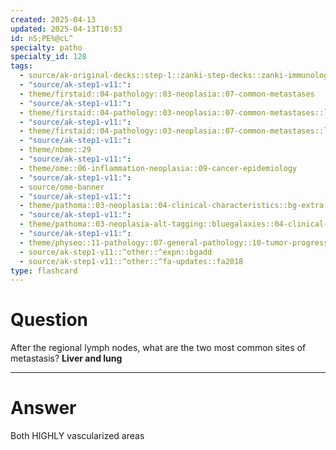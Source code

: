 ```yaml
---
created: 2025-04-13
updated: 2025-04-13T10:53
id: nS;PE%@cL^
specialty: patho
specialty_id: 128
tags:
  - source/ak-original-decks::step-1::zanki-step-decks::zanki-immunology-+-general-pathology::pathoma-chapter-3-(neoplasia)
  - "source/ak-step1-v11:": 
  - theme/firstaid::04-pathology::03-neoplasia::07-common-metastases
  - "source/ak-step1-v11:": 
  - theme/firstaid::04-pathology::03-neoplasia::07-common-metastases::liver
  - "source/ak-step1-v11:": 
  - theme/firstaid::04-pathology::03-neoplasia::07-common-metastases::lung
  - "source/ak-step1-v11:": 
  - theme/nbme::29
  - "source/ak-step1-v11:": 
  - theme/ome::06-inflammation-neoplasia::09-cancer-epidemiology
  - "source/ak-step1-v11:": 
  - source/ome-banner
  - "source/ak-step1-v11:": 
  - theme/pathoma::03-neoplasia::04-clinical-characteristics::bg-extra
  - "source/ak-step1-v11:": 
  - theme/pathoma::03-neoplasia-alt-tagging::bluegalaxies::04-clinical-characteristics::specific-metastases
  - "source/ak-step1-v11:": 
  - theme/physeo::11-pathology::07-general-pathology::10-tumor-progression
  - source/ak-step1-v11::^other::^expn::bgadd
  - source/ak-step1-v11::^other::^fa-updates::fa2018
type: flashcard
---
```


# Question
After the regional lymph nodes, what are the two most common sites of metastasis?   **Liver and lung**

---

# Answer
Both HIGHLY vascularized areas